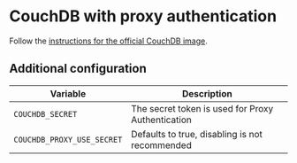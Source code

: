 # CouchDB with proxy authentication

Follow the [instructions for the official CouchDB image](https://hub.docker.com/_/couchdb).

## Additional configuration

| Variable                   | Description |
| -------------------------- | ------------------------------------------------- |
| `COUCHDB_SECRET`           | The secret token is used for Proxy Authentication |
| `COUCHDB_PROXY_USE_SECRET` | Defaults to true, disabling is not recommended    |
